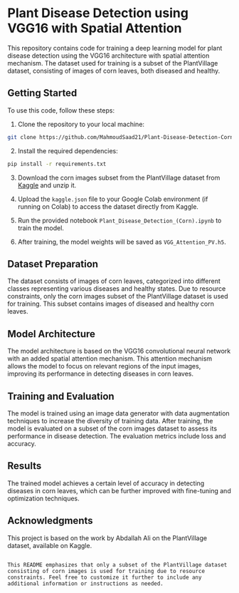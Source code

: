 # Plant Disease Detection using VGG16 with Spatial Attention

This repository contains code for training a deep learning model for plant disease detection using the VGG16 architecture with spatial attention mechanism. The dataset used for training is a subset of the PlantVillage dataset, consisting of images of corn leaves, both diseased and healthy.

## Getting Started

To use this code, follow these steps:

1. Clone the repository to your local machine:

```bash
git clone https://github.com/MahmoudSaad21/Plant-Disease-Detection-Corn_plants.git
```

2. Install the required dependencies:

```bash
pip install -r requirements.txt
```

3. Download the corn images subset from the PlantVillage dataset from [Kaggle](https://www.kaggle.com/abdallahalidev/plantvillage-dataset) and unzip it.

4. Upload the `kaggle.json` file to your Google Colab environment (if running on Colab) to access the dataset directly from Kaggle.

5. Run the provided notebook `Plant_Disease_Detection_(Corn).ipynb` to train the model.

6. After training, the model weights will be saved as `VGG_Attention_PV.h5`.

## Dataset Preparation

The dataset consists of images of corn leaves, categorized into different classes representing various diseases and healthy states. Due to resource constraints, only the corn images subset of the PlantVillage dataset is used for training. This subset contains images of diseased and healthy corn leaves.

## Model Architecture

The model architecture is based on the VGG16 convolutional neural network with an added spatial attention mechanism. This attention mechanism allows the model to focus on relevant regions of the input images, improving its performance in detecting diseases in corn leaves.

## Training and Evaluation

The model is trained using an image data generator with data augmentation techniques to increase the diversity of training data. After training, the model is evaluated on a subset of the corn images dataset to assess its performance in disease detection. The evaluation metrics include loss and accuracy.

## Results

The trained model achieves a certain level of accuracy in detecting diseases in corn leaves, which can be further improved with fine-tuning and optimization techniques.

## Acknowledgments

This project is based on the work by Abdallah Ali on the PlantVillage dataset, available on Kaggle.
```

This README emphasizes that only a subset of the PlantVillage dataset consisting of corn images is used for training due to resource constraints. Feel free to customize it further to include any additional information or instructions as needed.
